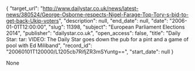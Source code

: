 {
  "target_url": "http://www.dailystar.co.uk/news/latest-news/380524/George-Osborne-respects-Nigel-Farage-Top-Tory-s-bid-to-get-back-Ukip-voters", 
  "description": null, 
  "end_date": null, 
  "date": "2006-01-01T12:00:00", 
  "slug": 11398, 
  "subject": "European Parliament Elections 2014", 
  "publisher": "dailystar.co.uk", 
  "open_access": false, 
  "title": "Daily Star: tar: VIDEO: The Daily Star goes down the pub for a pint and a game of pool with Ed Miliband", 
  "record_id": "20060101T120000/L1205cb7RifjZR3mSYuntg==", 
  "start_date": null
}

None